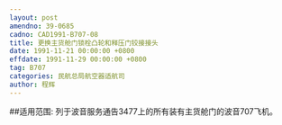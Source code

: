 ```yaml
---
layout: post
amendno: 39-0685
cadno: CAD1991-B707-08
title: 更换主货舱门锁栓凸轮和释压门铰接接头
date: 1991-11-21 00:00:00 +0800
effdate: 1991-11-29 00:00:00 +0800
tag: B707
categories: 民航总局航空器适航司
author: 程辉
---
```


##适用范围:
列于波音服务通告3477上的所有装有主货舱门的波音707飞机。

